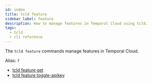 ```yaml
---
id: index
title: tcld feature
sidebar_label: feature
description: How to manage features in Temporal Cloud using tcld.
tags:
  - tcld
  - cli reference
---
```


The `tcld feature` commands manage features in Temporal Cloud.

Alias: `f`

- [tcld feature get](/cloud/tcld/feature/get)
- [tcld feature toggle-apikey](/cloud/tcld/feature/toggle-apikey)
